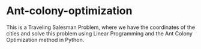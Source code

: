 # Ant-colony-optimization
This is a Traveling Salesman Problem, where we have the coordinates of the cities and solve this problem using Linear Programming and the Ant Colony Optimization method in Python.
